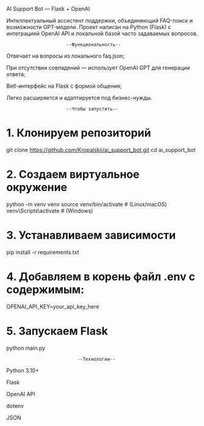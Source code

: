 AI Support Bot — Flask + OpenAI

Интеллектуальный ассистент поддержки, объединяющий FAQ-поиск и возможности GPT-модели.
Проект написан на Python (Flask) с интеграцией OpenAI API и локальной базой часто задаваемых вопросов.

                          --Функциональность--

Отвечает на вопросы из локального faq.json;

При отсутствии совпадений — использует OpenAI GPT для генерации ответа;

Веб-интерфейс на Flask с формой общения;

Легко расширяется и адаптируется под бизнес-нужды.

                          --Чтобы запустить--
# 1. Клонируем репозиторий
git clone https://github.com/Kropalskii/ai_support_bot.git
cd ai_support_bot

# 2. Создаем виртуальное окружение
python -m venv venv
source venv/bin/activate       # (Linux/macOS)
venv\Scripts\activate          # (Windows)

# 3. Устанавливаем зависимости
pip install -r requirements.txt

# 4. Добавляем в корень файл .env с содержимым:
OPENAI_API_KEY=your_api_key_here

# 5. Запускаем Flask
python main.py


                              --Технологии--

Python 3.10+

Flask

OpenAI API

dotenv

JSON
